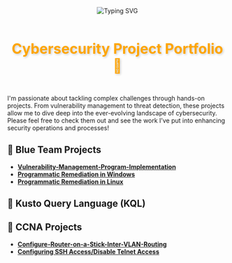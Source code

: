 <p align="center">
  <img src="https://readme-typing-svg.herokuapp.com/?font=Righteous&size=35&color=FFA500&center=true&vCenter=true&width=500&height=70&duration=2000&lines=Howdy!+👋;+I'm+Erik+Vargas!" alt="Typing SVG" />
</p>

<div align="center" style="display: flex; justify-content: center; align-items: center; gap: 10px;">
    <h3 style="font-size: 32px; font-weight: bold; color: #FFA500; text-shadow: 2px 2px 5px rgba(0, 0, 0, 0.2);">
      Cybersecurity Project Portfolio 🔐
    </h3>

</div>


I'm passionate about tackling complex challenges through hands-on projects. From vulnerability management to threat detection, these projects allow me to dive deep into the ever-evolving landscape of cybersecurity. Please feel free to check them out and see the work I’ve put into enhancing security operations and processes!

## 📘 Blue Team Projects 
- **[Vulnerability-Management-Program-Implementation](https://github.com/cybererik/Vulnerability-Management-Program-Implementation)**
- **[Programmatic Remediation in Windows](https://github.com/cybererik/Programmatic-Remediation-in-Windows)**
- **[Programmatic Remediation in Linux](https://github.com/cybererik/Programmatic-Remediation-in-Linux)**

## 📍 Kusto Query Language (KQL)

## 🚨 CCNA Projects 
- **[Configure-Router-on-a-Stick-Inter-VLAN-Routing](https://github.com/cybererik/Configure-Router-on-a-Stick-Inter-VLAN-Routing)**
- **[Configuring SSH Access/Disable Telnet Access](https://github.com/cybererik/Configuring-SSH-Access-Disable-Telnet-Access)**




